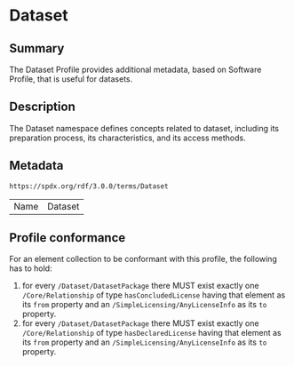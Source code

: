 <!-- Automatically generated by spec-parser v2.3.0 on 2024-07-09T17:43:37.025898+00:00 -->
<!-- SPDX-License-Identifier: Community-Spec-1.0 -->

# Dataset

## Summary

The Dataset Profile provides additional metadata, based on Software Profile,
that is useful for datasets.


## Description

The Dataset namespace defines concepts related to dataset, including its
preparation process, its characteristics, and its access methods.


## Metadata

`https://spdx.org/rdf/3.0.0/terms/Dataset`


| | |
|---|---|
| Name | Dataset |




## Profile conformance

For an element collection to be conformant with this profile,
the following has to hold:

1. for every `/Dataset/DatasetPackage` there MUST exist exactly one
  `/Core/Relationship` of type `hasConcludedLicense` having that element as its
  `from` property and an `/SimpleLicensing/AnyLicenseInfo` as its `to`
  property.
2. for every `/Dataset/DatasetPackage` there MUST exist exactly one
  `/Core/Relationship` of type `hasDeclaredLicense` having that element as its
  `from` property and an `/SimpleLicensing/AnyLicenseInfo` as its `to`
  property.



